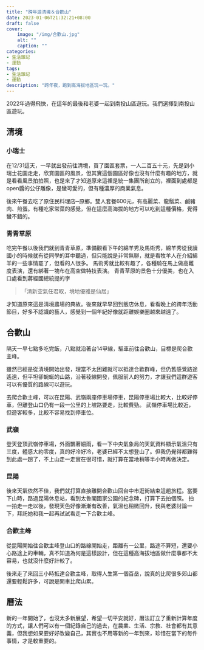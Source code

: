 ```yaml
---
title: "跨年遊清境＆合歡山"
date: 2023-01-06T21:32:21+08:00
draft: false
cover:
    image: "/img/合歡山.jpg"
    alt: ""
    caption: ""
categories: 
- 生活雜記
- 運動
tags: 
- 生活雜記
- 運動
description: "跨年夜，跑到高海拔地區玩一玩。"
---
```


2022年過得飛快，在這年的最後和老婆一起到南投山區遊玩。我們選擇到南投山區遊玩。

## 清境
### 小瑞士
在12/31這天，一早就出發前往清境，買了園區套票，一人二百五十元，先是到小瑞士花園走走，欣賞園區的風景，但其實這個園區好像也沒有什麼有趣的地方，就是看看風景拍拍照，也是來了才知道原來這裡是統一集團所創立的，裡面到處都是open醬的公仔雕像，是蠻可愛的，但有種濃厚的商業氣息。

後來午餐去吃了原住民料理店─原鄉。雙人套餐600元，有高麗菜、龍鬚菜、鹹豬肉、煎蛋。有種吃家常菜的感覺，但在這麼高海拔的地方可以吃到這種價格，覺得蠻不錯的。

### 青青草原
吃完午餐以後我們就到青青草原，準備觀看下午的綿羊秀及馬術秀，綿羊秀從我讀國小的時候就有從同學的耳中聽過，但只能說是非常無聊，就是看牧羊人在介紹綿羊的一些事情罷了，但看的人很多。
馬術秀就比較有趣了，各種騎在馬上做高難度表演，還有綁著一塊布在高空做特技表演。
青青草原的景色十分優美，也在入口處看到蔣經國總統提的字

> 「清新空氣任君取，境地優雅是仙居」

才知道原來這是清境農場的典故。後來就早早回到飯店休息，看看晚上的跨年活動節目，好多不認識的藝人，感覺到一個年紀好像就距離娛樂圈越來越遠了。

## 合歡山
隔天一早七點多吃完飯，八點就沿著台14甲線，驅車前往合歡山，目標是爬合歡主峰。

雖然已經是從清境開始出發，理當不太困難就可以抵達合歡群峰，但仍舊感覺路途遙遠，但平坦卻蜿蜒的山路，沿著稜線開發，佩服前人的努力，才讓我們這群遊客可以有優質的路線可以遊玩。

去爬合歡主峰，可以在昆陽、武嶺兩座停車場停車，昆陽停車場比較大，比較好停車，但離登山口仍有一段一公里的上坡路要走，比較費勁。
武嶺停車場比較近，但遊客較多，比較不容易找到停車位。
### 武嶺
登天登頂武嶺停車場，外面飄著細雨，看一下中央氣象局的天氣資料顯示氣溫只有三度，體感大約零度，真的好冷好冷，老婆已經不太想登山了。但我仍覺得都難得到此處一趟了，不上山走一走實在很可惜，就打算在當地稍等半小時再做決定。
### 昆陽
後來天氣依然不佳，我們就打算直接離開合歡山回台中市逛街結束這趟旅程。當要下山時，路過昆陽休息站，看到太魯閣國家公園的紀念碑，打算下去拍個照。
拍一拍走一走以後，發現天色好像漸漸有改善，氣溫也稍微回升，我與老婆討論一下，拜託她和我一起再試試看走一下合歡主峰。

### 合歡主峰
從昆陽開始往合歡主峰登山口的路線開始走，距離有一公里，路途不算短，還要小心路途上的車輛，真不知道為何是這樣設計，但在這種高海拔地區做什麼事都不太容易，也就沒什麼好計較了。

後來走了來回三小時抵達合歡主峰，取得人生第一個百岳，說真的比爬很多郊山都還要輕鬆許多，可說是開車比爬山累。

## 曆法

新的一年開始了，也沒太多新展望，希望一切平安就好，曆法訂立了重新計算年度的方式，讓人們可以有一個紀錄自己的過去，在農業、生活、宗教、社會都有其意義，但我想如果要好好改變自己，其實也不用等新的一年到來，珍惜在當下的每件事情，才是較重要的。